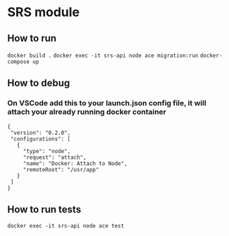 # SRS module

## How to run
`docker build .`
`docker exec -it srs-api node ace migration:run`
`docker-compose up`

## How to debug
### On VSCode add this to your launch.json config file, it will attach your already running docker container
 ```
 {
  "version": "0.2.0",
  "configurations": [
    {
      "type": "node",
      "request": "attach",
      "name": "Docker: Attach to Node",
      "remoteRoot": "/usr/app"
    }
  ]
}
```


## How to run tests
`docker exec -it srs-api node ace test`

